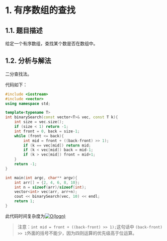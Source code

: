 # 1. 有序数组的查找

## 1.1. 题目描述

给定一个有序数组，查找某个数是否在数组中。

## 1.2. 分析与解法

二分查找法。

代码如下：

```c++
#include <iostream>
#include <vector>
using namespace std;

template<typename T>
int binarySearch(const vector<T>& vec, const T k){
    int size = vec.size();
    if (size < 1) return -1;
    int front = 0, back = size-1;
    while (front <= back){
        int mid = front + ((back-front) >> 1);
        if (k == vec[mid]) return mid;
        if (k < vec[mid]) back = mid-1;
        if (k > vec[mid]) front = mid+1;
    }
    return -1;
}

int main(int argc, char** argv){
    int arr[] = {2, 4, 6, 8, 10};
    int n = sizeof(arr)/sizeof(int);
    vector<int> vec(arr, arr+n);
    cout << binarySearch(vec, 10) << endl;
    return 1;
}
```

此代码时间复杂度为<a href="https://www.codecogs.com/eqnedit.php?latex=O(n^3)" target="_blank"><img src="https://latex.codecogs.com/gif.latex?O(n^3)" title="O(logn)" /></a>

> 注意：`int mid = front + ((back-front) >> 1);`这句话中 `(back-front) >> 1`外面的括号不能少，因为四则运算的优先级高于位运算。